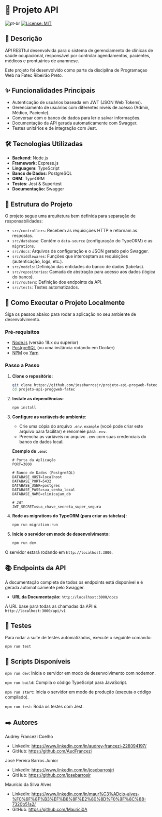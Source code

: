 # 🏥 Projeto API

![pt-br](https://img.shields.io/badge/lang-pt--br-green.svg)
[![License: MIT](https://img.shields.io/badge/License-MIT-yellow.svg)](https://opensource.org/licenses/MIT)

## 📝 Descrição

API RESTful desenvolvida para o sistema de gerenciamento de clínicas de saúde ocupacional, responsável por controlar agendamentos, pacientes, médicos e prontuários de anamnese.

Este projeto foi desenvolvido como parte da discipilna de Programaçao Web na Fatec Ribeirão Preto.

## ✨ Funcionalidades Principais

* Autenticação de usuários baseada em JWT (JSON Web Tokens).
* Gerenciamento de usuários com diferentes níveis de acesso (Admin, Médico, Paciente).
* Conversar com o banco de dados para ler e salvar informações.
* Documentação da API gerada automaticamente com Swagger.
* Testes unitários e de integração com Jest.

## 🛠️ Tecnologias Utilizadas

* **Backend:** Node.js
* **Framework:** Express.js
* **Linguagem:** TypeScript
* **Banco de Dados:** PostgreSQL
* **ORM:** TypeORM
* **Testes:** Jest & Supertest
* **Documentação:** Swagger

## 📂 Estrutura do Projeto

O projeto segue uma arquitetura bem definida para separação de responsabilidades:

-   `src/controllers`: Recebem as requisições HTTP e retornam as respostas.
-   `src/database`: Contém o `data-source` (configuração do TypeORM) e as `migrations`.
-   `src/docs`: Arquivos de configuração e o JSON gerado pelo Swagger.
-   `src/middlewares`: Funções que interceptam as requisições (autenticação, logs, etc.).
-   `src/models`: Definição das entidades do banco de dados (tabelas).
-   `src/repositories`: Camada de abstração para acesso aos dados (lógica do banco).
-   `src/routers`: Definição dos endpoints da API.
-   `src/tests`: Testes automatizados.

## 🚀 Como Executar o Projeto Localmente

Siga os passos abaixo para rodar a aplicação no seu ambiente de desenvolvimento.

### Pré-requisitos

* [Node.js](https://nodejs.org/en/) (versão 18.x ou superior)
* [PostgreSQL](https://www.postgresql.org/download/) (ou uma instância rodando em Docker)
* [NPM](https://www.npmjs.com/) ou [Yarn](https://yarnpkg.com/)

### Passo a Passo

1.  **Clone o repositório:**
    ```bash
    git clone https://github.com/josebarrosjr/projeto-api-progweb-fatec.git
    cd projeto-api-proggweb-fatec
    ```

2.  **Instale as dependências:**
    ```bash
    npm install
    ```

3.  **Configure as variáveis de ambiente:**
    * Crie uma cópia do arquivo `.env.example` (você pode criar este arquivo para facilitar) e renomeie para `.env`.
    * Preencha as variáveis no arquivo `.env` com suas credenciais do banco de dados local.

    **Exemplo de `.env`:**
    ```env
    # Porta da Aplicação
    PORT=3000

    # Banco de Dados (PostgreSQL)
    DATABASE_HOST=localhost
    DATABASE_PORT=5432
    DATABASE_USER=postgres
    DATABASE_PASS=sua_senha_local
    DATABASE_NAME=clinicajam_db

    # JWT
    JWT_SECRET=sua_chave_secreta_super_segura
    ```

4.  **Rode as migrations do TypeORM (para criar as tabelas):**
    ```bash
    npm run migration:run
    ```

5.  **Inicie o servidor em modo de desenvolvimento:**
    ```bash
    npm run dev
    ```

O servidor estará rodando em `http://localhost:3000`.

## 📚 Endpoints da API

A documentação completa de todos os endpoints está disponível e é gerada automaticamente pelo Swagger.

* **URL da Documentação:** `http://localhost:3000/docs`

A URL base para todas as chamadas da API é:
`http://localhost:3000/api/v1`

## 🧪 Testes

Para rodar a suíte de testes automatizados, execute o seguinte comando:

```bash
npm run test
```

## 📜 Scripts Disponíveis
`npm run dev`: Inicia o servidor em modo de desenvolvimento com nodemon.

`npm run build`: Compila o código TypeScript para JavaScript.

`npm run start`: Inicia o servidor em modo de produção (executa o código compilado).

`npm run test`: Roda os testes com Jest.

## ✒️ Autores

Audrey Francezi Coelho
- LinkedIn: https://www.linkedin.com/in/audrey-francezi-228094197/
- GitHub: https://github.com/AudFrancezi


José Pereira Barros Junior
- LinkedIn: https://www.linkedin.com/in/josebarrosjr/
- GitHub: https://github.com/josebarrosjr


Maurício da Silva Alves
- LinkedIn: https://www.linkedin.com/in/maur%C3%ADcio-alves-%F0%9F%8F%B3%EF%B8%8F%E2%80%8D%F0%9F%8C%88-7320b51a2/
- GitHub: https://github.com/Maurici0A
